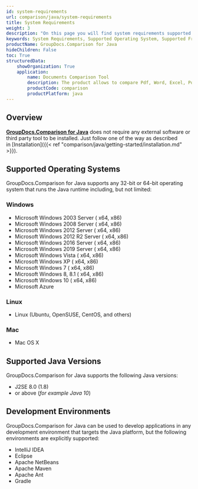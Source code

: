 ```yaml
---
id: system-requirements
url: comparison/java/system-requirements
title: System Requirements
weight: 3
description: "On this page you will find system requirements supported platforms, development environments. GroupDocs.Comparison for Java does not require any external software or third party tool to be installed."
keywords: System Requirements, Supported Operating System, Supported Frameworks
productName: GroupDocs.Comparison for Java
hideChildren: False
toc: True
structuredData:
    showOrganization: True
    application:
        name: Documents Comparison Tool
        description: The product allows to compare Pdf, Word, Excel, PowerPoint, AutoCad, Image, Code and much more file formats. Comparison API also supports accepting or rejecting changes, extracting document information and generating comparison report
        productCode: comparison
        productPlatform: java
---
```


## Overview

**[GroupDocs.Comparison for Java](https://products.groupdocs.com/comparison/java)** does not require any external software or third party tool to be installed. Just follow one of the way as described in [Installation]({{< ref "comparison/java/getting-started/installation.md" >}}).

## Supported Operating Systems

GroupDocs.Comparison for Java supports any 32-bit or 64-bit operating system that runs the Java runtime including, but not limited:

### Windows

- Microsoft Windows 2003 Server ( x64, x86)
- Microsoft Windows 2008 Server ( x64, x86)
- Microsoft Windows 2012 Server ( x64, x86)
- Microsoft Windows 2012 R2 Server ( x64, x86)
- Microsoft Windows 2016 Server ( x64, x86)
- Microsoft Windows 2019 Server ( x64, x86)
- Microsoft Windows Vista ( x64, x86)
- Microsoft Windows XP ( x64, x86)
- Microsoft Windows 7 ( x64, x86)
- Microsoft Windows 8, 8.1 ( x64, x86)
- Microsoft Windows 10 ( x64, x86)
- Microsoft Azure

### Linux

- Linux (Ubuntu, OpenSUSE, CentOS, and others)

### Mac

- Mac OS X

## Supported Java Versions

GroupDocs.Comparison for Java supports the following Java versions:

- J2SE 8.0 (1.8)
- or above (_for example Java 10_)

## Development Environments

GroupDocs.Comparison for Java can be used to develop applications in any development environment that targets the Java platform, but the following environments are explicitly supported:

- IntelliJ IDEA
- Eclipse
- Apache NetBeans
- Apache Maven
- Apache Ant
- Gradle
